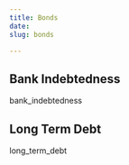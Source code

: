 ```yaml
---
title: Bonds
date: 
slug: bonds

---
```

## Bank Indebtedness

bank_indebtedness

## Long Term Debt

long_term_debt